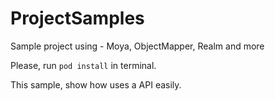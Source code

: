 # ProjectSamples
Sample project using - Moya, ObjectMapper, Realm and more


Please, run `pod install` in terminal.


This sample, show how uses a API easily.
